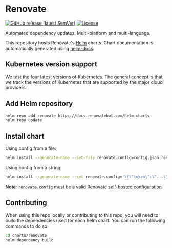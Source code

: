 # Renovate

[![GitHub release (latest SemVer)](https://img.shields.io/github/v/release/renovatebot/helm-charts?style=for-the-badge)](https://github.com/renovatebot/helm-charts/releases/latest)
[![License](https://img.shields.io/github/license/renovatebot/helm-charts?style=for-the-badge)](https://opensource.org/licenses/AGPL-3.0)

Automated dependency updates.
Multi-platform and multi-language.

This repository hosts Renovate's [Helm](https://helm.sh) charts.
Chart documentation is automatically generated using [helm-docs](https://github.com/norwoodj/helm-docs).

## Kubernetes version support

We test the four latest versions of Kubernetes.
The general concept is that we track the versions of Kubernetes that are supported by the major cloud providers.

## Add Helm repository

```bash
helm repo add renovate https://docs.renovatebot.com/helm-charts
helm repo update
```

## Install chart

Using config from a file:

```bash
helm install --generate-name --set-file renovate.config=config.json renovate/renovate
```

Using config from a string:

```bash
helm install --generate-name --set renovate.config='\{\"token\":\"...\"\}' renovate/renovate
```

**Note**: `renovate.config` must be a valid Renovate [self-hosted configuration](https://docs.renovatebot.com/self-hosted-configuration/).

## Contributing

When using this repo locally or contributing to this repo, you will need to build the dependencies used for each helm chart.
You can run the following commands to do so:

```bash
cd charts/renovate
helm dependency build
```

